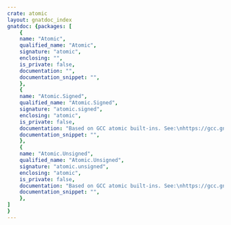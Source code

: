 ```yaml
---
crate: atomic
layout: gnatdoc_index
gnatdoc: {packages: [
    {
    name: "Atomic",
    qualified_name: "Atomic",
    signature: "atomic",
    enclosing: "",
    is_private: false,
    documentation: "",
    documentation_snippet: "",
    },
    {
    name: "Atomic.Signed",
    qualified_name: "Atomic.Signed",
    signature: "atomic.signed",
    enclosing: "atomic",
    is_private: false,
    documentation: "Based on GCC atomic built-ins. See:\nhttps://gcc.gnu.org/onlinedocs/gcc/_005f_005fatomic-Builtins.html\n\nThe specification is exactly the same for all sizes of data (8, 16, 32,\n64).\n\n@formal T",
    documentation_snippet: "",
    },
    {
    name: "Atomic.Unsigned",
    qualified_name: "Atomic.Unsigned",
    signature: "atomic.unsigned",
    enclosing: "atomic",
    is_private: false,
    documentation: "Based on GCC atomic built-ins. See:\nhttps://gcc.gnu.org/onlinedocs/gcc/_005f_005fatomic-Builtins.html\n\nThe specification is exactly the same for all sizes of data (8, 16, 32,\n64).\n\n@formal T",
    documentation_snippet: "",
    },
]
}
---
```

